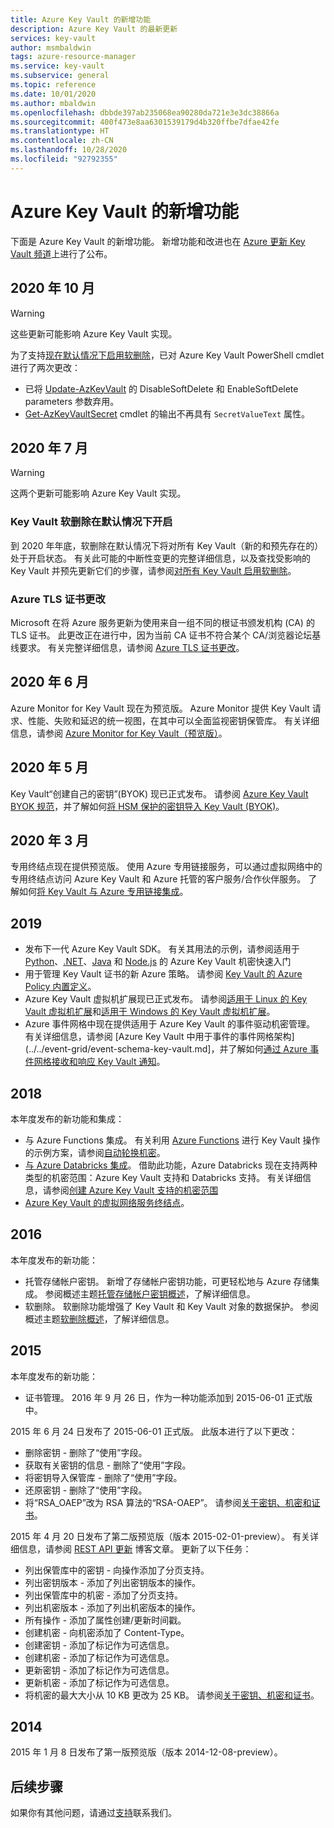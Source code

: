 ```yaml
---
title: Azure Key Vault 的新增功能
description: Azure Key Vault 的最新更新
services: key-vault
author: msmbaldwin
tags: azure-resource-manager
ms.service: key-vault
ms.subservice: general
ms.topic: reference
ms.date: 10/01/2020
ms.author: mbaldwin
ms.openlocfilehash: dbbde397ab235068ea90280da721e3e3dc38866a
ms.sourcegitcommit: 400f473e8aa6301539179d4b320ffbe7dfae42fe
ms.translationtype: HT
ms.contentlocale: zh-CN
ms.lasthandoff: 10/28/2020
ms.locfileid: "92792355"
---
```

# <a name="whats-new-for-azure-key-vault"></a>Azure Key Vault 的新增功能

下面是 Azure Key Vault 的新增功能。 新增功能和改进也在 [Azure 更新 Key Vault 频道](https://azure.microsoft.com/updates/?category=security&query=Key%20vault)上进行了公布。

## <a name="october-2020"></a>2020 年 10 月

> [!WARNING]
> 这些更新可能影响 Azure Key Vault 实现。

为了支持[现在默认情况下启用软删除](#soft-delete-on-by-default)，已对 Azure Key Vault PowerShell cmdlet 进行了两次更改：

- 已将 [Update-AzKeyVault](/powershell/module/az.keyvault/update-azkeyvault) 的 DisableSoftDelete 和 EnableSoftDelete parameters 参数弃用。
- [Get-AzKeyVaultSecret](/powershell/module/az.keyvault/get-azkeyvaultsecret) cmdlet 的输出不再具有 `SecretValueText` 属性。

## <a name="july-2020"></a>2020 年 7 月

> [!WARNING]
> 这两个更新可能影响 Azure Key Vault 实现。

### <a name="soft-delete-on-by-default"></a>Key Vault 软删除在默认情况下开启

到 2020 年年底，软删除在默认情况下将对所有 Key Vault（新的和预先存在的）处于开启状态。 有关此可能的中断性变更的完整详细信息，以及查找受影响的 Key Vault 并预先更新它们的步骤，请参阅[对所有 Key Vault 启用软删除](soft-delete-change.md)。

### <a name="azure-tls-certificate-changes"></a>Azure TLS 证书更改

Microsoft 在将 Azure 服务更新为使用来自一组不同的根证书颁发机构 (CA) 的 TLS 证书。 此更改正在进行中，因为当前 CA 证书不符合某个 CA/浏览器论坛基线要求。  有关完整详细信息，请参阅 [Azure TLS 证书更改](../../security/fundamentals/tls-certificate-changes.md)。

## <a name="june-2020"></a>2020 年 6 月

Azure Monitor for Key Vault 现在为预览版。  Azure Monitor 提供 Key Vault 请求、性能、失败和延迟的统一视图，在其中可以全面监视密钥保管库。 有关详细信息，请参阅 [Azure Monitor for Key Vault（预览版）](../../azure-monitor/insights/key-vault-insights-overview.md)。

## <a name="may-2020"></a>2020 年 5 月

Key Vault“创建自己的密钥”(BYOK) 现已正式发布。 请参阅 [Azure Key Vault BYOK 规范](../keys/byok-specification.md)，并了解如何[将 HSM 保护的密钥导入 Key Vault (BYOK)](../keys/hsm-protected-keys-byok.md)。

## <a name="march-2020"></a>2020 年 3 月

专用终结点现在提供预览版。 使用 Azure 专用链接服务，可以通过虚拟网络中的专用终结点访问 Azure Key Vault 和 Azure 托管的客户服务/合作伙伴服务。  了解如何[将 Key Vault 与 Azure 专用链接集成](private-link-service.md)。

## <a name="2019"></a>2019

- 发布下一代 Azure Key Vault SDK。 有关其用法的示例，请参阅适用于 [Python](../secrets/quick-create-python.md)、[.NET](../secrets/quick-create-net.md)、[Java](../secrets/quick-create-java.md) 和 [Node.js](../secrets/quick-create-node.md) 的 Azure Key Vault 机密快速入门
- 用于管理 Key Vault 证书的新 Azure 策略。 请参阅 [Key Vault 的 Azure Policy 内置定义](../policy-reference.md)。
- Azure Key Vault 虚拟机扩展现已正式发布。  请参阅[适用于 Linux 的 Key Vault 虚拟机扩展](../../virtual-machines/extensions/key-vault-linux.md)和[适用于 Windows 的 Key Vault 虚拟机扩展](../../virtual-machines/extensions/key-vault-windows.md)。
- Azure 事件网格中现在提供适用于 Azure Key Vault 的事件驱动机密管理。 有关详细信息，请参阅 [Azure Key Vault 中用于事件的事件网格架构](../../event-grid/event-schema-key-vault.md]，并了解如何[通过 Azure 事件网格接收和响应 Key Vault 通知](event-grid-tutorial.md)。

## <a name="2018"></a>2018

本年度发布的新功能和集成：

- 与 Azure Functions 集成。 有关利用 [Azure Functions](../../azure-functions/index.yml) 进行 Key Vault 操作的示例方案，请参阅[自动轮换机密](../secrets/tutorial-rotation.md)。
- [与 Azure Databricks 集成](/azure/databricks/scenarios/store-secrets-azure-key-vault)。 借助此功能，Azure Databricks 现在支持两种类型的机密范围：Azure Key Vault 支持和 Databricks 支持。 有关详细信息，请参阅[创建 Azure Key Vault 支持的机密范围](/azure/databricks/security/secrets/secret-scopes#--create-an-azure-key-vault-backed-secret-scope)
- [Azure Key Vault 的虚拟网络服务终结点](overview-vnet-service-endpoints.md)。

## <a name="2016"></a>2016

本年度发布的新功能：

- 托管存储帐户密钥。 新增了存储帐户密钥功能，可更轻松地与 Azure 存储集成。 参阅概述主题[托管存储帐户密钥概述](../secrets/overview-storage-keys.md)，了解详细信息。
- 软删除。 软删除功能增强了 Key Vault 和 Key Vault 对象的数据保护。 参阅概述主题[软删除概述](./soft-delete-overview.md)，了解详细信息。

## <a name="2015"></a>2015

本年度发布的新功能：
- 证书管理。 2016 年 9 月 26 日，作为一种功能添加到 2015-06-01 正式版中。

2015 年 6 月 24 日发布了 2015-06-01 正式版。 此版本进行了以下更改：
- 删除密钥 - 删除了“使用”字段。
- 获取有关密钥的信息 - 删除了“使用”字段。
- 将密钥导入保管库 - 删除了“使用”字段。
- 还原密钥 - 删除了“使用”字段。
- 将“RSA_OAEP”改为 RSA 算法的“RSA-OAEP”。 请参阅[关于密钥、机密和证书](about-keys-secrets-certificates.md)。

2015 年 4 月 20 日发布了第二版预览版（版本 2015-02-01-preview）。 有关详细信息，请参阅 [REST API 更新](/archive/blogs/kv/rest-api-update) 博客文章。 更新了以下任务：

- 列出保管库中的密钥 - 向操作添加了分页支持。
- 列出密钥版本 - 添加了列出密钥版本的操作。
- 列出保管库中的机密 - 添加了分页支持。
- 列出机密版本 - 添加了列出机密版本的操作。
- 所有操作 - 添加了属性创建/更新时间戳。
- 创建机密 - 向机密添加了 Content-Type。
- 创建密钥 - 添加了标记作为可选信息。
- 创建机密 - 添加了标记作为可选信息。
- 更新密钥 - 添加了标记作为可选信息。
- 更新机密 - 添加了标记作为可选信息。
- 将机密的最大大小从 10 KB 更改为 25 KB。 请参阅[关于密钥、机密和证书](about-keys-secrets-certificates.md)。

## <a name="2014"></a>2014

2015 年 1 月 8 日发布了第一版预览版（版本 2014-12-08-preview）。

## <a name="next-steps"></a>后续步骤

如果你有其他问题，请通过[支持](https://azure.microsoft.com/support/options/)联系我们。